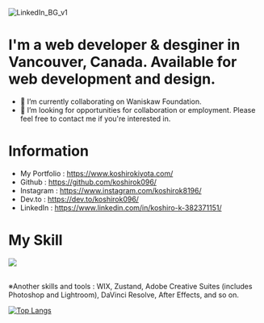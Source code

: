 ![LinkedIn_BG_v1](https://github.com/koshirok096/koshirok096/assets/33566624/a126e750-db66-495a-90f3-4de63b4f00ec)

# I'm a web developer & desginer in Vancouver, Canada. Available for web development and design.

- 🤝 I’m currently collaborating on Waniskaw Foundation.
- 👯 I’m looking for opportunities for collaboration or employment. Please feel free to contact me if you're interested in.

# Information

- My Portfolio : https://www.koshirokiyota.com/
- Github : https://github.com/koshirok096/
- Instagram : https://www.instagram.com/koshirok8196/
- Dev.to : https://dev.to/koshirok096/
- LinkedIn : https://www.linkedin.com/in/koshiro-k-382371151/

# My Skill

<img src="https://skillicons.dev/icons?i=html,css,sass,bootstrap,materialui,styledcomponents,js,react,next,vite,gatsby,typescript,jquery,redux,webflow,wordpress,express,nodejs,mysql,mongodb,github,docker,firebase,figma,vscode,git," /> <br /><br />

  ※Another skills and tools : 
  WIX, Zustand, Adobe Creative Suites (includes Photoshop and Lightroom), DaVinci Resolve, After Effects, and so on.

[![Top Langs](https://github-readme-stats.vercel.app/api/top-langs/?username=koshirok096&layout=pie)](https://github.com/anuraghazra/github-readme-stats)


<!--
**koshirok096/koshirok096** is a ✨ _special_ ✨ repository because its `README.md` (this file) appears on your GitHub profile.

Here are some ideas to get you started:

- 🔭 I’m currently working on ...
- 🌱 I’m currently learning ...
- 👯 I’m looking to collaborate on ...
- 🤔 I’m looking for help with ...
- 💬 Ask me about ...
- 📫 How to reach me: ...
- 😄 Pronouns: ...
- ⚡ Fun fact: ...
-->
